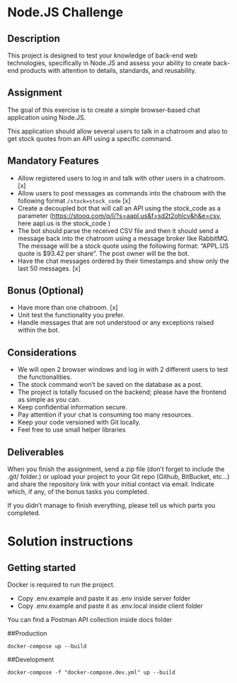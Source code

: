 # Node.JS Challenge

## Description
This project is designed to test your knowledge of back-end web technologies, specifically in Node.JS and assess your ability to create back- end products with attention to details, standards, and reusability.

## Assignment
The goal of this exercise is to create a simple browser-based chat application using Node.JS.

This application should allow several users to talk in a chatroom and also to get stock quotes from an API using a specific command.

## Mandatory Features
- Allow registered users to log in and talk with other users in a chatroom. [x]
- Allow users to post messages as commands into the chatroom with the following format `/stock=stock_code` [x]
- Create a decoupled bot that will call an API using the stock_code as a parameter (https://stooq.com/q/l/?s=aapl.us&f=sd2t2ohlcv&h&e=csv, here aapl.us is the stock_code )
- The bot should parse the received CSV file and then it should send a message back into the chatroom using a message broker like RabbitMQ. The message will be a stock quote using the following format: “APPL.US quote is $93.42 per share”. The post owner will be the bot.
- Have the chat messages ordered by their timestamps and show only the last 50 messages. [x]

## Bonus (Optional)
- Have more than one chatroom. [x]
- Unit test the functionality you prefer.
- Handle messages that are not understood or any exceptions raised within the bot.

## Considerations
- We will open 2 browser windows and log in with 2 different users to test the functionalities.
- The stock command won’t be saved on the database as a post.
- The project is totally focused on the backend; please have the frontend as simple as you can.
- Keep confidential information secure.
- Pay attention if your chat is consuming too many resources.
- Keep your code versioned with Git locally.
- Feel free to use small helper libraries

## Deliverables
When you finish the assignment, send a zip file (don’t forget to include the .git/ folder.) or upload your project to your Git repo (Github, BitBucket, etc...) and share the repository link with your initial contact via email. Indicate which, if any, of the bonus tasks you completed.

If you didn’t manage to finish everything, please tell us which parts you completed.

# Solution instructions

## Getting started

Docker is required to run the project.
- Copy .env.example and paste it as .env inside server folder
- Copy .env.example and paste it as .env.local inside client folder

You can find a Postman API collection inside docs folder

##Production
````
docker-compose up --build
````
##Development
````
docker-compose -f "docker-compose.dev.yml" up --build
````
